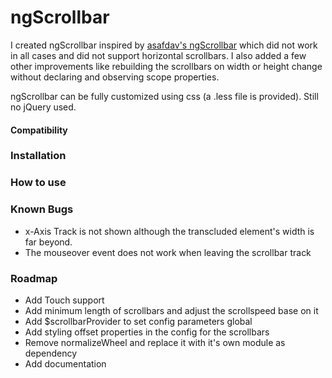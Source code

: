 # ngScrollbar
I created ngScrollbar inspired by [asafdav's ngScrollbar](https://github.com/asafdav/ng-scrollbar) which did not work in all cases
and did not support horizontal scrollbars. I also added a few other improvements like rebuilding the scrollbars on width or height
change without declaring and observing scope properties.

ngScrollbar can be fully customized using css (a .less file is provided). Still no jQuery used.

#### Compatibility

### Installation

### How to use

### Known Bugs

- x-Axis Track is not shown although the transcluded element's width is far beyond.
- The mouseover event does not work when leaving the scrollbar track

### Roadmap

- Add Touch support
- Add minimum length of scrollbars and adjust the scrollspeed base on it
- Add $scrollbarProvider to set config parameters global
- Add styling offset properties in the config for the scrollbars
- Remove normalizeWheel and replace it with it's own module as dependency
- Add documentation